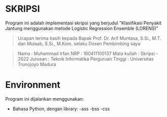 # SKRIPSI 

Program ini adalah implementasi skripsi yang berjudul "Klasifikasi Penyakit Jantung menggunakan metode Logistic Regression Ensemble (LORENS)"

> Ucapan terima kasih kepada Bapak Prof. Dr. Arif Muntasa, S.Si., M.T. dan Mulaab, S.Si., M.Kom. selaku Dosen Pembimbing saya

> Nama : Muhammad Irfan 
> NRP : 160411100137 
> Mata kuliah : Skripsi - 2022 
> Jurusan : Teknik Informatika 
> Perguruan Tinggi : Universitas Trunojoyo Madura

# Environment

Program ini dijalankan menggunakan:

- Bahasa Python, dengan library: -ass -bss -css

